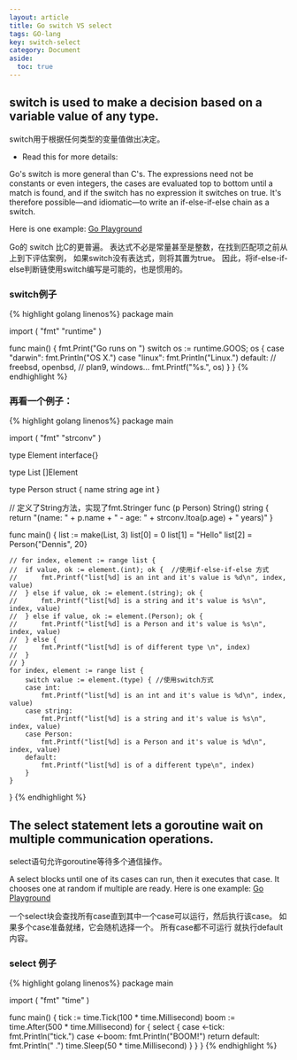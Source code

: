 ```yaml
---
layout: article
title: Go switch VS select
tags: GO-lang
key: switch-select
category: Document
aside:
  toc: true
---
```



## switch is used to make a decision based on a variable value of any type.

switch用于根据任何类型的变量值做出决定。

+ Read this for more details:

Go's switch is more general than C's. The expressions need not be constants or even integers, the cases are evaluated top to bottom until a match is found, and if the switch has no expression it switches on true. It's therefore possible—and idiomatic—to write an if-else-if-else chain as a switch.

Here is one example: [Go Playground](https://play.golang.org/p/g7F7d7OG43)

Go的 switch 比C的更普遍。 表达式不必是常量甚至是整数，在找到匹配项之前从上到下评估案例，
如果switch没有表达式，则将其置为true。 因此，将if-else-if-else判断链使用switch编写是可能的，也是惯用的。
### switch例子
{% highlight golang linenos%}
package main

import (
    "fmt"
    "runtime"
)

func main() {
    fmt.Print("Go runs on ")
    switch os := runtime.GOOS; os {
    case "darwin":
        fmt.Println("OS X.")
    case "linux":
        fmt.Println("Linux.")
    default:
        // freebsd, openbsd,
        // plan9, windows...
        fmt.Printf("%s.", os)
    }
}
{% endhighlight %}


### 再看一个例子：

{% highlight golang linenos%}
package main

import (
	"fmt"
	"strconv"
)

type Element interface{}

type List []Element

type Person struct {
	name string
	age  int
}

// 定义了String方法，实现了fmt.Stringer
func (p Person) String() string {
	return "(name: " + p.name + " - age: " + strconv.Itoa(p.age) + " years)"
}

func main() {
	list := make(List, 3)
	list[0] = 0
	list[1] = "Hello"
	list[2] = Person{"Dennis", 20}

	// for index, element := range list {
	// 	if value, ok := element.(int); ok {  //使用if-else-if-else 方式
	// 		fmt.Printf("list[%d] is an int and it's value is %d\n", index, value)
	// 	} else if value, ok := element.(string); ok {
	// 		fmt.Printf("list[%d] is a string and it's value is %s\n", index, value)
	// 	} else if value, ok := element.(Person); ok {
	// 		fmt.Printf("list[%d] is a Person and it's value is %s\n", index, value)
	// 	} else {
	// 		fmt.Printf("list[%d] is of different type \n", index)
	// 	}
	// }
	for index, element := range list {
		switch value := element.(type) { //使用switch方式
		case int:
			fmt.Printf("list[%d] is an int and it's value is %d\n", index, value)
		case string:
			fmt.Printf("list[%d] is a string and it's value is %s\n", index, value)
		case Person:
			fmt.Printf("list[%d] is a Person and it's value is %d\n", index, value)
		default:
			fmt.Printf("list[%d] is of a different type\n", index)
		}
	}
}
{% endhighlight %}

## The select statement lets a goroutine wait on multiple communication operations.

select语句允许goroutine等待多个通信操作。

A select blocks until one of its cases can run, then it executes that case. It chooses one at random if multiple are ready. Here is one example: [Go Playground](https://play.golang.org/p/ipOXPcmWcL)


一个select块会查找所有case直到其中一个case可以运行，然后执行该case。 如果多个case准备就绪，它会随机选择一个。 
所有case都不可运行 就执行default内容。

### select 例子
{% highlight golang linenos%}
package main

import (
    "fmt"
    "time"
)

func main() {
    tick := time.Tick(100 * time.Millisecond)
    boom := time.After(500 * time.Millisecond)
    for {
        select {
        case <-tick:
            fmt.Println("tick.")
        case <-boom:
            fmt.Println("BOOM!")
            return
        default:
            fmt.Println("    .")
            time.Sleep(50 * time.Millisecond)
        }
    }
}
{% endhighlight %}